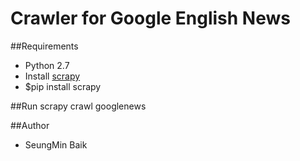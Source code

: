# Crawler for Google English News

##Requirements
- Python 2.7
- Install [scrapy](http://scrapy.org/)
- 	$pip install scrapy

##Run
	scrapy crawl googlenews

##Author
- SeungMin Baik
